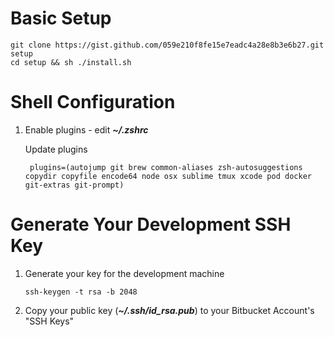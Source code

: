 # Basic Setup
```
git clone https://gist.github.com/059e210f8fe15e7eadc4a28e8b3e6b27.git setup
cd setup && sh ./install.sh
```
# Shell Configuration

1. Enable plugins - edit ***~/.zshrc***

    Update plugins

    ```
     plugins=(autojump git brew common-aliases zsh-autosuggestions copydir copyfile encode64 node osx sublime tmux xcode pod docker git-extras git-prompt)
    ```

# Generate Your Development SSH Key
1. Generate your key for the development machine

    ```
    ssh-keygen -t rsa -b 2048
    ```

1. Copy your public key (***~/.ssh/id_rsa.pub***) to your Bitbucket Account's "SSH Keys"